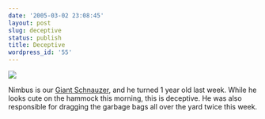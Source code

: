 ```yaml
---
date: '2005-03-02 23:08:45'
layout: post
slug: deceptive
status: publish
title: Deceptive
wordpress_id: '55'
---
```


[
![](http://corelands.com/posts/nimbus/smaller.jpg)](http://corelands.com/posts/nimbus/big.jpg)  

Nimbus is our [Giant Schnauzer](http://www.schnauzerworld.com/giant/), and he turned 1 year old last week.  While he looks cute on the hammock this morning, this is deceptive.  He was also responsible for dragging the garbage bags all over the yard twice this week.
